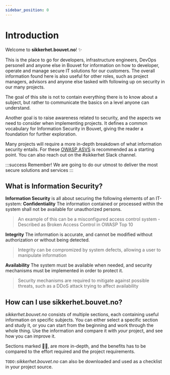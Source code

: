 ```yaml
---
sidebar_position: 0
---
```


# Introduction

Welcome to __sikkerhet.bouvet.no__! :sparkles:



This is the place to go for developers, infrastructure engineers, DevOps personell and anyone else in Bouvet for information on how to developer, operate and manage secure IT solutions for our customers. The overall information found here is also useful for other roles, such as project managers, advisors and anyone else tasked with following up on security in our many projects. 

The goal of this site is not to contain everything there is to know about a subject, but rather to communicate the basics on a level anyone can understand.

Another goal is to raise awareness related to security, and the aspects we need to consider when implementing projects. It defines a common vocabulary for Information Security in Bouvet, giving the reader a foundation for further exploration. 

Many projects will require a more in-depth breakdown of what information security entails. For these  [OWASP ASVS](https://owasp.org/www-project-application-security-verification-standard/) is recommended as a starting point. You can also reach out on the #sikkerhet Slack channel. 

:::success Remember!
We are going to do our utmost to deliver the most secure solutions and services
:::

## What is Information Security?
__Information Security__ is all about securing the following elements of an IT-system:
__Confidentiality__
The information contained or processed within the system shall not be available for unauthorized persons.
> An example of this can be a misconfigured access control system - Described as Broken Access Control in OWASP Top 10

__Integrity__
The information is accurate, and cannot be modified without authorization or without being detected.
> Integrity can be compromized by system defects, allowing a user to manipulate information

__Availability__
The system must be available when needed, and security mechanisms must be implemented in order to protect it.
> Security mechanisms are required to mitigate against possible threats, such as a DDoS attack trying to affect availability

## How can I use sikkerhet.bouvet.no?

_sikkerhet.bouvet.no_ consists of multiple sections, each containing useful information on specific subjects. 
You can either select a specific section and study it, or you can start from the beginning and work through the whole thing. 
Use the information and compare it with _your_ project, and see how you can improve it.

Sections marked 🧙‍♂️, are more in-depth, and the benefits has to be compared to the effort required and the project requirements. 

`TODO:`_sikkerhet.bouvet.no_ can also be downloaded and used as a checklist in your project source. 
